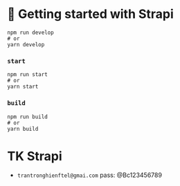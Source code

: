 # 🚀 Getting started with Strapi
```
npm run develop
# or
yarn develop
```

### `start`
```
npm run start
# or
yarn start
```

### `build`
```
npm run build
# or
yarn build
```

# TK Strapi
+ `trantronghienftel@gmai.com` pass: @Bc123456789
